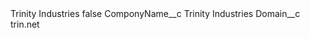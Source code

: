 <?xml version="1.0" encoding="UTF-8"?>
<CustomMetadata xmlns="http://soap.sforce.com/2006/04/metadata" xmlns:xsi="http://www.w3.org/2001/XMLSchema-instance" xmlns:xsd="http://www.w3.org/2001/XMLSchema">
    <label>Trinity Industries</label>
    <protected>false</protected>
    <values>
        <field>ComponyName__c</field>
        <value xsi:type="xsd:string">Trinity Industries</value>
    </values>
    <values>
        <field>Domain__c</field>
        <value xsi:type="xsd:string">trin.net</value>
    </values>
</CustomMetadata>
